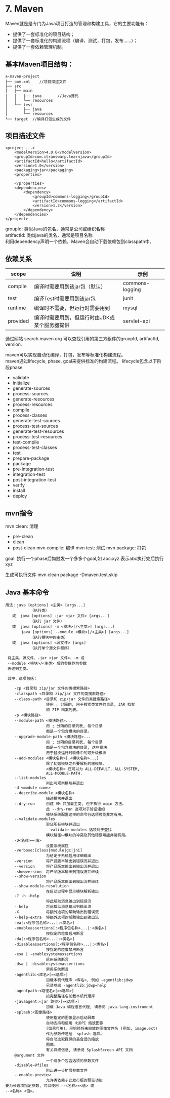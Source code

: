 # 7. Maven

Maven就是是专门为Java项目打造的管理和构建工具，它的主要功能有：

- 提供了一套标准化的项目结构；
- 提供了一套标准化的构建流程（编译，测试，打包，发布……）；
- 提供了一套依赖管理机制。

## 基本Maven项目结构：
```
a-maven-project
├── pom.xml    //项目描述文件
├── src        
│   ├── main
│   │   ├── java       //Java源码
│   │   └── resources
│   └── test
│       ├── java
│       └── resources
└── target  //编译打包生成的文件
```

## 项目描述文件
```
<project ...>
	<modelVersion>4.0.0</modelVersion>
	<groupId>com.itranswarp.learnjava</groupId>
	<artifactId>hello</artifactId>
	<version>1.0</version>
	<packaging>jar</packaging>
	<properties>
        ...
	</properties>
	<dependencies>
        <dependency>
            <groupId>commons-logging</groupId>
            <artifactId>commons-logging</artifactId>
            <version>1.2</version>
        </dependency>
	</dependencies>
</project>
```

groupId: 类似Java的包名，通常是公司或组织名称  
artifactId: 类似java的类名，通常是项目名称  
利用dependency声明一个依赖，Maven会自动下载依赖包到classpath中。  

## 依赖关系

|scope	    |   说明	                                    | 示例              |
|----       |   -------                                     |-----              |
|compile	|   编译时需要用到该jar包（默认）	              |   commons-logging |
|test       |   编译Test时需要用到该jar包	                 |   junit           |
|runtime	|   编译时不需要，但运行时需要用到                |    mysql          |
|provided	|   编译时需要用到，但运行时由JDK或某个服务器提供  |    servlet-api    |

通过网站 search.maven.org 可以查找引用的第三方组件的gruopId, artifactId, version.  

maven可以实现自动化编译，打包，发布等标准化构建流程。  
maven通过lifecycle, phase, goal来提供标准的构建流程。
lifecycle包含以下阶段phase
- validate
- initialize
- generate-sources
- process-sources
- generate-resources
- process-resources
- compile
- process-classes
- generate-test-sources
- process-test-sources
- generate-test-resources
- process-test-resources
- test-compile
- process-test-classes
- test
- prepare-package
- package
- pre-integration-test
- integration-test
- post-integration-test
- verify
- install
- deploy

## mvn指令
mvn clean: 清理
- pre-clean
- clean
- post-clean
mvn compile: 编译
mvn test: 测试
mvn package: 打包

goal: 执行一个phase后悔触发一个多多个goal,如
abc:xyz 表示abc执行完后执行xyz

生成可执行文件
mvn clean package -Dmaven.test.skip

## Java 基本命令
```
用法：java [options] <主类> [args...]
           （执行类）
   或  java [options] -jar <jar 文件> [args...]
           （执行 jar 文件）
   或  java [options] -m <模块>[/<主类>] [args...]
       java [options] --module <模块>[/<主类>] [args...]
           （执行模块中的主类）
   或  java [options] <源文件> [args]
           （执行单个源文件程序）

 将主类、源文件、-jar <jar 文件>、-m 或
 --module <模块>/<主类> 后的参数作为参数
 传递到主类。

 其中，选项包括：

    -cp <目录和 zip/jar 文件的类搜索路径>
    -classpath <目录和 zip/jar 文件的类搜索路径>
    --class-path <目录和 zip/jar 文件的类搜索路径>
                  使用 ; 分隔的, 用于搜索类文件的目录, JAR 档案
                  和 ZIP 档案列表。
    -p <模块路径>
    --module-path <模块路径>...
                  用 ; 分隔的目录列表, 每个目录
                  都是一个包含模块的目录。
    --upgrade-module-path <模块路径>...
                  用 ; 分隔的目录列表, 每个目录
                  都是一个包含模块的目录, 这些模块
                  用于替换运行时映像中的可升级模块
    --add-modules <模块名称>[,<模块名称>...]
                  除了初始模块之外要解析的根模块。
                  <模块名称> 还可以为 ALL-DEFAULT, ALL-SYSTEM,
                  ALL-MODULE-PATH.
    --list-modules
                  列出可观察模块并退出
    -d <module name>
    --describe-module <模块名称>
                  描述模块并退出
    --dry-run     创建 VM 并加载主类, 但不执行 main 方法。
                  此 --dry-run 选项对于验证诸如
                  模块系统配置这样的命令行选项可能非常有用。
    --validate-modules
                  验证所有模块并退出
                  --validate-modules 选项对于查找
                  模块路径中模块的冲突及其他错误可能非常有用。
    -D<名称>=<值>
                  设置系统属性
    -verbose:[class|module|gc|jni]
                  为给定子系统启用详细输出
    -version      将产品版本输出到错误流并退出
    --version     将产品版本输出到输出流并退出
    -showversion  将产品版本输出到错误流并继续
    --show-version
                  将产品版本输出到输出流并继续
    --show-module-resolution
                  在启动过程中显示模块解析输出
    -? -h -help
                  将此帮助消息输出到错误流
    --help        将此帮助消息输出到输出流
    -X            将额外选项的帮助输出到错误流
    --help-extra  将额外选项的帮助输出到输出流
    -ea[:<程序包名称>...|:<类名>]
    -enableassertions[:<程序包名称>...|:<类名>]
                  按指定的粒度启用断言
    -da[:<程序包名称>...|:<类名>]
    -disableassertions[:<程序包名称>...|:<类名>]
                  按指定的粒度禁用断言
    -esa | -enablesystemassertions
                  启用系统断言
    -dsa | -disablesystemassertions
                  禁用系统断言
    -agentlib:<库名>[=<选项>]
                  加载本机代理库 <库名>, 例如 -agentlib:jdwp
                  另请参阅 -agentlib:jdwp=help
    -agentpath:<路径名>[=<选项>]
                  按完整路径名加载本机代理库
    -javaagent:<jar 路径>[=<选项>]
                  加载 Java 编程语言代理, 请参阅 java.lang.instrument
    -splash:<图像路径>
                  使用指定的图像显示启动屏幕
                  自动支持和使用 HiDPI 缩放图像
                  (如果可用)。应始终将未缩放的图像文件名 (例如, image.ext)
                  作为参数传递给 -splash 选项。
                  将自动选取提供的最合适的缩放
                  图像。
                  有关详细信息, 请参阅 SplashScreen API 文档
    @argument 文件
                  一个或多个包含选项的参数文件
    -disable-@files
                  阻止进一步扩展参数文件
    --enable-preview
                  允许类依赖于此发行版的预览功能
要为长选项指定参数, 可以使用 --<名称>=<值> 或
--<名称> <值>。